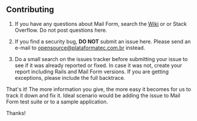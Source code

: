 ## Contributing

1. If you have any questions about Mail Form, search the
[Wiki](https://github.com/plataformatec/mail_form/wiki) or
or Stack Overflow.
Do not post questions here.

2. If you find a security bug, **DO NOT** submit an issue here.
Please send an e-mail to [opensource@plataformatec.com.br](mailto:opensource@plataformatec.com.br)
instead.

3. Do a small search on the issues tracker before submitting your issue to
see if it was already reported or fixed. In case it was not, create your report
including Rails and Mail Form versions. If you are getting exceptions, please
include the full backtrace.

That's it! The more information you give, the more easy it becomes for us to
track it down and fix it. Ideal scenario would be adding the issue to Mail Form
test suite or to a sample application.

Thanks!

